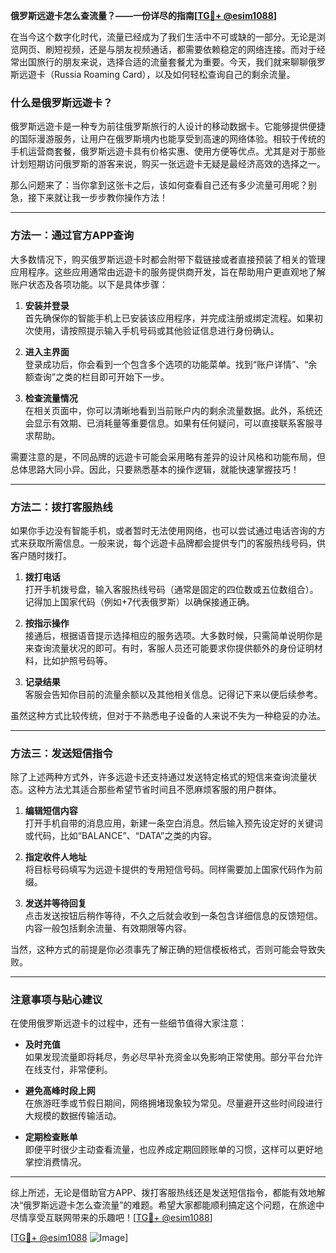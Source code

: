 **俄罗斯远遊卡怎么查流量？——一份详尽的指南[[TG💪+ @esim1088](https://t.me/s/esim1088)]**

在当今这个数字化时代，流量已经成为了我们生活中不可或缺的一部分。无论是浏览网页、刷短视频，还是与朋友视频通话，都需要依赖稳定的网络连接。而对于经常出国旅行的朋友来说，选择合适的流量套餐尤为重要。今天，我们就来聊聊俄罗斯远遊卡（Russia Roaming Card），以及如何轻松查询自己的剩余流量。

### 什么是俄罗斯远遊卡？

俄罗斯远遊卡是一种专为前往俄罗斯旅行的人设计的移动数据卡。它能够提供便捷的国际漫游服务，让用户在俄罗斯境内也能享受到高速的网络体验。相较于传统的手机运营商套餐，俄罗斯远遊卡具有价格实惠、使用方便等优点。尤其是对于那些计划短期访问俄罗斯的游客来说，购买一张远遊卡无疑是最经济高效的选择之一。

那么问题来了：当你拿到这张卡之后，该如何查看自己还有多少流量可用呢？别急，接下来就让我一步步教你操作方法！

---

### 方法一：通过官方APP查询

大多数情况下，购买俄罗斯远遊卡时都会附带下载链接或者直接预装了相关的管理应用程序。这些应用通常由远遊卡的服务提供商开发，旨在帮助用户更直观地了解账户状态及各项功能。以下是具体步骤：

1. **安装并登录**  
   首先确保你的智能手机上已安装该应用程序，并完成注册或绑定流程。如果初次使用，请按照提示输入手机号码或其他验证信息进行身份确认。

2. **进入主界面**  
   登录成功后，你会看到一个包含多个选项的功能菜单。找到“账户详情”、“余额查询”之类的栏目即可开始下一步。

3. **检查流量情况**  
   在相关页面中，你可以清晰地看到当前账户内的剩余流量数据。此外，系统还会显示有效期、已消耗量等重要信息。如果有任何疑问，可以直接联系客服寻求帮助。

需要注意的是，不同品牌的远遊卡可能会采用略有差异的设计风格和功能布局，但总体思路大同小异。因此，只要熟悉基本的操作逻辑，就能快速掌握技巧！

---

### 方法二：拨打客服热线

如果你手边没有智能手机，或者暂时无法使用网络，也可以尝试通过电话咨询的方式来获取所需信息。一般来说，每个远遊卡品牌都会提供专门的客服热线号码，供客户随时拨打。

1. **拨打电话**  
   打开手机拨号盘，输入客服热线号码（通常是固定的四位数或五位数组合）。记得加上国家代码（例如+7代表俄罗斯）以确保接通正确。

2. **按指示操作**  
   接通后，根据语音提示选择相应的服务选项。大多数时候，只需简单说明你是来查询流量状况的即可。有时，客服人员还可能要求你提供额外的身份证明材料，比如护照号码等。

3. **记录结果**  
   客服会告知你目前的流量余额以及其他相关信息。记得记下来以便后续参考。

虽然这种方式比较传统，但对于不熟悉电子设备的人来说不失为一种稳妥的办法。

---

### 方法三：发送短信指令

除了上述两种方式外，许多远遊卡还支持通过发送特定格式的短信来查询流量状态。这种方法尤其适合那些希望节省时间且不愿麻烦客服的用户群体。

1. **编辑短信内容**  
   打开手机自带的消息应用，新建一条空白消息。然后输入预先设定好的关键词或代码，比如“BALANCE”、“DATA”之类的内容。

2. **指定收件人地址**  
   将目标号码填写为远遊卡提供的专用短信号码。同样需要加上国家代码作为前缀。

3. **发送并等待回复**  
   点击发送按钮后稍作等待，不久之后就会收到一条包含详细信息的反馈短信。内容一般包括剩余流量、有效期限等内容。

当然，这种方式的前提是你必须事先了解正确的短信模板格式，否则可能会导致失败。

---

### 注意事项与贴心建议

在使用俄罗斯远遊卡的过程中，还有一些细节值得大家注意：

- **及时充值**  
  如果发现流量即将耗尽，务必尽早补充资金以免影响正常使用。部分平台允许在线支付，非常便利。

- **避免高峰时段上网**  
  在旅游旺季或节假日期间，网络拥堵现象较为常见。尽量避开这些时间段进行大规模的数据传输活动。

- **定期检查账单**  
  即便平时很少主动查看流量，也应养成定期回顾账单的习惯，这样可以更好地掌控消费情况。

---

综上所述，无论是借助官方APP、拨打客服热线还是发送短信指令，都能有效地解决“俄罗斯远遊卡怎么查流量”的难题。希望大家都能顺利搞定这个问题，在旅途中尽情享受互联网带来的乐趣吧！[[TG💪+ @esim1088](https://t.me/s/esim1088)]

[[TG💪+ @esim1088](https://t.me/s/esim1088) ![Image](https://i.postimg.cc/4NQfJmqS/Snipaste-2025-05-13-00-14-12.png)]